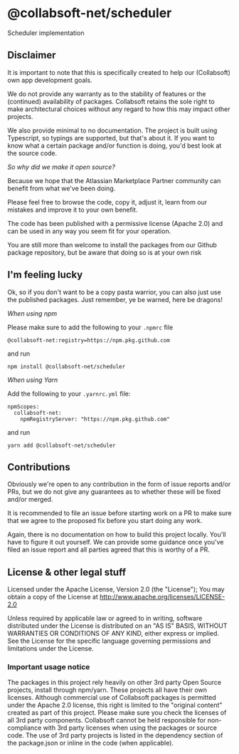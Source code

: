 # @collabsoft-net/scheduler

Scheduler implementation

## Disclaimer

It is important to note that this is specifically created to help our (Collabsoft) own app development goals. 

We do not provide any warranty as to the stability of features or the (continued) availability of packages. Collabsoft retains the sole right to make architectural choices without any regard to how this may impact other projects.

We also provide minimal to no documentation. The project is built using Typescript, so typings are supported, but that's about it. If you want to know what a certain package and/or function is doing, you'd best look at the source code.

_So why did we make it open source?_

Because we hope that the Atlassian Marketplace Partner community can benefit from what we've been doing.

Please feel free to browse the code, copy it, adjust it, learn from our mistakes and improve it to your own benefit.

The code has been published with a permissive license (Apache 2.0) and can be used in any way you seem fit for your operation.

You are still more than welcome to install the packages from our Github package repository, but be aware that doing so is at your own risk

## I'm feeling lucky 

Ok, so if you don't want to be a copy pasta warrior, you can also just use the published packages. Just remember, ye be warned, here be dragons!

_When using npm_

Please make sure to add the following to your `.npmrc` file

```
@collabsoft-net:registry=https://npm.pkg.github.com
```

and run

```
npm install @collabsoft-net/scheduler
```

_When using Yarn_

Add the following to your `.yarnrc.yml` file:

```
npmScopes:
  collabsoft-net:
    npmRegistryServer: "https://npm.pkg.github.com"
```

and run

```
yarn add @collabsoft-net/scheduler
```

## Contributions

Obviously we're open to any contribution in the form of issue reports and/or PRs, but we do not give any guarantees as to whether these will be fixed and/or merged.

It is recommended to file an issue before starting work on a PR to make sure that we agree to the proposed fix before you start doing any work.

Again, there is no documentation on how to build this project locally. You'll have to figure it out yourself. We can provide some guidance once you've filed an issue report and all parties agreed that this is worthy of a PR.

## License & other legal stuff

Licensed under the Apache License, Version 2.0 (the "License"); You may obtain a copy of the License at http://www.apache.org/licenses/LICENSE-2.0

Unless required by applicable law or agreed to in writing, software distributed under the License is distributed on an "AS IS" BASIS, WITHOUT WARRANTIES OR CONDITIONS OF ANY KIND, either express or implied. See the License for the specific language governing permissions and limitations under the License.

### Important usage notice

The packages in this project rely heavily on other 3rd party Open Source projects, install through npm/yarn. These projects all have their own licenses. Although commercial use of Collabsoft packages is permitted under the Apache 2.0 license, this right is limited to the "original content" created as part of this project. Please make sure you check the licenses of all 3rd party components. Collabsoft cannot be held responsible for non-compliance with 3rd party licenses when using the packages or source code. The use of 3rd party projects is listed in the dependency section of the package.json or inline in the code (when applicable).